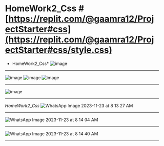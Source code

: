 # HomeWork2_Css #[https://replit.com/@gaamra12/ProjectStarter#css](https://replit.com/@gaamra12/ProjectStarter#css/style.css)
* HomeWork2_Css*
![image](https://github.com/AGamra/HomeWork1_Css/assets/95383719/dc09fb61-12a4-4364-abad-62d6e6cce867)
______________________________________________________________________________________________________________________________________________________
![image](https://github.com/AGamra/HomeWork1_Css/assets/95383719/d92251e9-53ad-4d90-bef0-5b77b888c5e2)
![image](https://github.com/AGamra/HomeWork1_Css/assets/95383719/7d4c41cd-3c5c-444d-b400-b344d4b190e6)
![image](https://github.com/AGamra/HomeWork1_Css/assets/95383719/4ee04ace-cd39-487d-ad3a-d99563234eb1)
______________________________________________________________________________________________________________________________________________________
![image](https://github.com/AGamra/HomeWork1_Css/assets/95383719/5011e897-afb0-4433-8522-1aa2c7d73694)
______________________________________________________________________________________________________________________________________________________
*HomeWork2_Css*
![WhatsApp Image 2023-11-23 at 8 13 27 AM](https://github.com/AGamra/HomeWork1_Css/assets/95383719/1bbf2d64-c315-4404-84aa-d9aca56ae871)
_____________________________________________________________________________________________________________________________________________________
![WhatsApp Image 2023-11-23 at 8 14 04 AM](https://github.com/AGamra/HomeWork1_Css/assets/95383719/0a9e587d-75a5-46d0-bab5-90357dc0054a)
______________________________________________________________________________________________________________________________________________________
![WhatsApp Image 2023-11-23 at 8 14 40 AM](https://github.com/AGamra/HomeWork1_Css/assets/95383719/f728837b-8994-4878-ae03-84f8c66a2a63)
______________________________________________________________________________________________________________________________________________________


